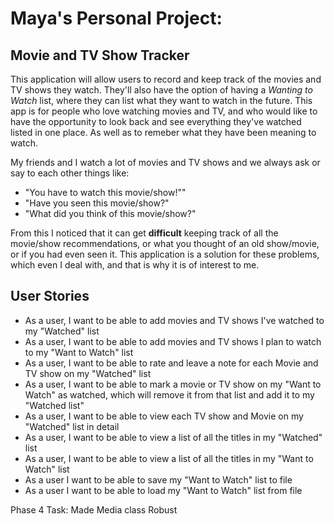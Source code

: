 # Maya's Personal Project:

## Movie and TV Show Tracker

This application will allow users to record and keep track of the movies and TV shows they watch. 
They'll also have the option of having a *Wanting to Watch*  list, where they can list what they 
want to watch in the future.
This app is for people who love watching movies and TV, and who would like to have the opportunity
to look back and see everything they've watched listed in one place. As well as to remeber what they have been 
meaning to watch.  


My friends and I watch a lot of  movies and TV shows and we always ask or say to each other things like:
- "You have to watch this movie/show!""
- "Have you seen this movie/show?"
- "What did you think of this movie/show?"

From this I noticed that it can get **difficult** keeping track of all the movie/show recommendations, or what you thought of an old
show/movie, or if you had even seen it. This application is a solution for these problems, which even I deal with, and that is why it is
of interest to me.

## User Stories 

- As a user, I want to be able to add movies and TV shows I've watched to my "Watched" list
- As a user, I want to be able to add movies and TV shows I plan to watch to my "Want to Watch" list
- As a user, I want to be able to rate and leave a note for each Movie and TV show on my "Watched" list 
- As a user, I want to be able to mark a movie or TV show on my "Want to Watch" as watched, which will remove it
 from that list and add it to my "Watched list"
- As a user, I want to be able to view each TV show and Movie on my "Watched" list in detail
- As a user, I want to be able to view a list of all the titles in my "Watched" list
- As a user, I want to be able to view a list of all the titles in my "Want to Watch" list
- As a user I want to be able to save my "Want to Watch" list to file
- As a user I want to be able to load my "Want to Watch" list from file

Phase 4 Task: Made Media class Robust
